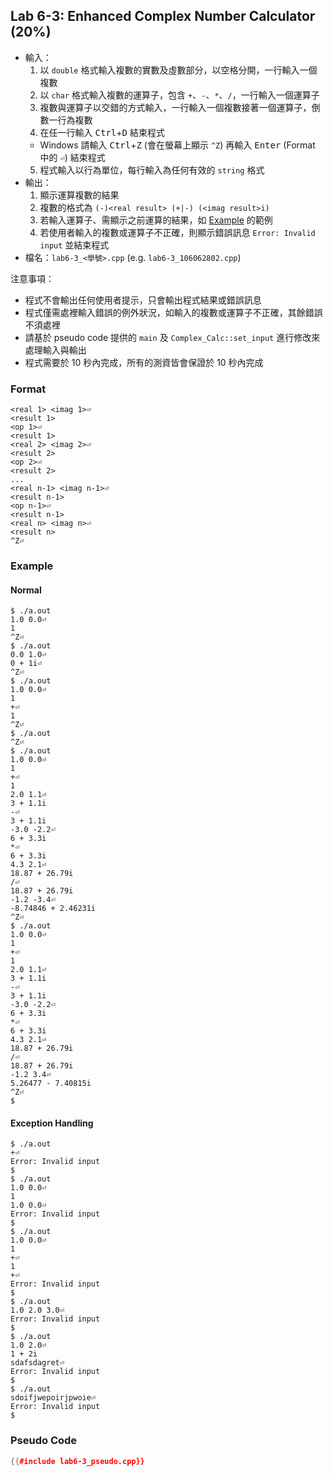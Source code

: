 ## Lab 6-3: Enhanced Complex Number Calculator (20%)

* 輸入：
  1. 以 `double` 格式輸入複數的實數及虛數部分，以空格分開，一行輸入一個複數
  2. 以 `char` 格式輸入複數的運算子，包含 `+`、`-`、`*`、`/`，一行輸入一個運算子
  3. 複數與運算子以交錯的方式輸入，一行輸入一個複數接著一個運算子，倒數一行為複數
  4. 在任一行輸入 <kbd>Ctrl</kbd>+<kbd>D</kbd> 結束程式
    * Windows 請輸入 <kbd>Ctrl</kbd>+<kbd>Z</kbd> (會在螢幕上顯示 `^Z`) 再輸入 <kbd>Enter</kbd> (Format 中的 `⏎`) 結束程式
  5. 程式輸入以行為單位，每行輸入為任何有效的 `string` 格式
* 輸出：
  1. 顯示運算複數的結果
    1. 複數的格式為 `(-)<real result> (+|-) (<imag result>i)`
    2. 若輸入運算子、需顯示之前運算的結果，如 [Example](#example) 的範例
  2. 若使用者輸入的複數或運算子不正確，則顯示錯誤訊息 `Error: Invalid input` 並結束程式
* 檔名：`lab6-3_<學號>.cpp` (e.g. `lab6-3_106062802.cpp`)

注意事項：
* 程式不會輸出任何使用者提示，只會輸出程式結果或錯誤訊息
* 程式僅需處裡輸入錯誤的例外狀況，如輸入的複數或運算子不正確，其餘錯誤不須處裡
* 請基於 pseudo code 提供的 `main` 及 `Complex_Calc::set_input` 進行修改來處理輸入與輸出
* 程式需要於 10 秒內完成，所有的測資皆會保證於 10 秒內完成

### Format

``` text
<real 1> <imag 1>⏎
<result 1>
<op 1>⏎
<result 1>
<real 2> <imag 2>⏎
<result 2>
<op 2>⏎
<result 2>
...
<real n-1> <imag n-1>⏎
<result n-1>
<op n-1>⏎
<result n-1>
<real n> <imag n>⏎
<result n>
^Z⏎
```

### Example

#### Normal
```console
$ ./a.out
1.0 0.0⏎
1
^Z⏎
$ ./a.out
0.0 1.0⏎
0 + 1i⏎
^Z⏎
$ ./a.out
1.0 0.0⏎
1
+⏎
1
^Z⏎
$ ./a.out
^Z⏎
$ ./a.out
1.0 0.0⏎
1
+⏎
1
2.0 1.1⏎
3 + 1.1i
-⏎
3 + 1.1i
-3.0 -2.2⏎
6 + 3.3i
*⏎
6 + 3.3i
4.3 2.1⏎
18.87 + 26.79i
/⏎
18.87 + 26.79i
-1.2 -3.4⏎
-8.74846 + 2.46231i
^Z⏎
$ ./a.out
1.0 0.0⏎
1
+⏎
1
2.0 1.1⏎
3 + 1.1i
-⏎
3 + 1.1i
-3.0 -2.2⏎
6 + 3.3i
*⏎
6 + 3.3i
4.3 2.1⏎
18.87 + 26.79i
/⏎
18.87 + 26.79i
-1.2 3.4⏎
5.26477 - 7.40815i
^Z⏎
$
```

#### Exception Handling
```console
$ ./a.out
+⏎
Error: Invalid input
$
$ ./a.out
1.0 0.0⏎
1
1.0 0.0⏎
Error: Invalid input
$
$ ./a.out
1.0 0.0⏎
1
+⏎
1
+⏎
Error: Invalid input
$
$ ./a.out
1.0 2.0 3.0⏎
Error: Invalid input
$
$ ./a.out
1.0 2.0⏎
1 + 2i
sdafsdagret⏎
Error: Invalid input
$
$ ./a.out
sdoifjwepoirjpwoie⏎
Error: Invalid input
$
```

### Pseudo Code

```c++
{{#include lab6-3_pseudo.cpp}}
```
